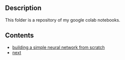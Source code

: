 ## Description
This folder is a repository of my google colab notebooks.

## Contents
* [building a simple neural network from scratch](https://github.com/rajkdarbar/machine-learning/blob/main/building_a_simple_neural_net_from_scratch.ipynb)
* [next](...)


